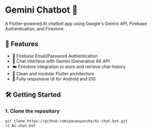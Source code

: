 # Gemini Chatbot 🤖

A Flutter-powered AI chatbot app using Google's Gemini API, Firebase Authentication, and Firestore.

## 🚀 Features

- 🔐 Firebase Email/Password Authentication
- 💬 Chat interface with Gemini (Generative AI) API
- ☁️ Firestore integration to store and retrieve chat history
- 🧠 Clean and modular Flutter architecture
- 📱 Fully responsive UI for Android and iOS

## 🛠️ Getting Started

### 1. Clone the repository

```bash
git clone https://github.com/pavanpanche/Ai-chat-bot.git
cd Ai-chat-bot
